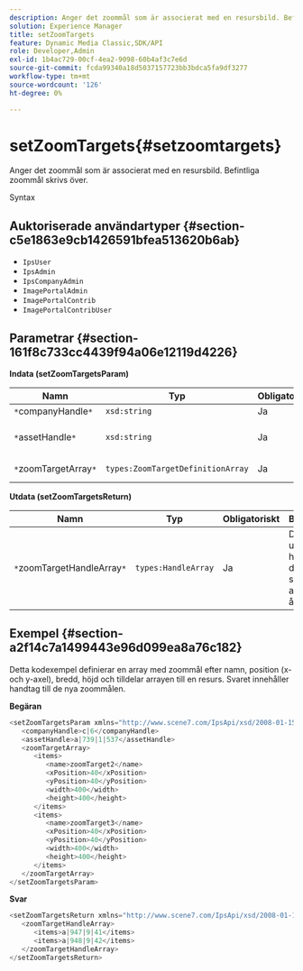```yaml
---
description: Anger det zoommål som är associerat med en resursbild. Befintliga zoommål skrivs över.
solution: Experience Manager
title: setZoomTargets
feature: Dynamic Media Classic,SDK/API
role: Developer,Admin
exl-id: 1b4ac729-00cf-4ea2-9098-60b4af3c7e6d
source-git-commit: fcda99340a18d5037157723bb3bdca5fa9df3277
workflow-type: tm+mt
source-wordcount: '126'
ht-degree: 0%

---
```


# setZoomTargets{#setzoomtargets}

Anger det zoommål som är associerat med en resursbild. Befintliga zoommål skrivs över.

Syntax

## Auktoriserade användartyper {#section-c5e1863e9cb1426591bfea513620b6ab}

* `IpsUser`
* `IpsAdmin`
* `IpsCompanyAdmin`
* `ImagePortalAdmin`
* `ImagePortalContrib`
* `ImagePortalContribUser`

## Parametrar {#section-161f8c733cc4439f94a06e12119d4226}

**Indata (setZoomTargetsParam)**

| Namn | Typ | Obligatoriskt | Beskrivning |
|---|---|---|---|
| `*`companyHandle`*` | `xsd:string` | Ja | Företagshandtag. |
| `*`assetHandle`*` | `xsd:string` | Ja | Tillgång till det zoommål som du vill ange. |
| `*`zoomTargetArray`*` | `types:ZoomTargetDefinitionArray` | Ja | Matris med zoommåldefinitioner. |

**Utdata (setZoomTargetsReturn)**

| Namn | Typ | Obligatoriskt | Beskrivning |
|---|---|---|---|
| `*`zoomTargetHandleArray`*` | `types:HandleArray` | Ja | Den uppsättning handtag för de zoommål som skapas av den här åtgärden. |

## Exempel {#section-a2f14c7a1499443e96d099ea8a76c182}

Detta kodexempel definierar en array med zoommål efter namn, position (x- och y-axel), bredd, höjd och tilldelar arrayen till en resurs. Svaret innehåller handtag till de nya zoommålen.

**Begäran**

```java
<setZoomTargetsParam xmlns="http://www.scene7.com/IpsApi/xsd/2008-01-15">
   <companyHandle>c|6</companyHandle>
   <assetHandle>a|739|1|537</assetHandle>
   <zoomTargetArray>
      <items>
         <name>zoomTarget2</name>
         <xPosition>40</xPosition>
         <yPosition>40</yPosition>
         <width>400</width>
         <height>400</height>
      </items>
      <items>
         <name>zoomTarget3</name>
         <xPosition>40</xPosition>
         <yPosition>40</yPosition>
         <width>400</width>
         <height>400</height>
      </items>
   </zoomTargetArray>
</setZoomTargetsParam>
```

**Svar**

```java
<setZoomTargetsReturn xmlns="http://www.scene7.com/IpsApi/xsd/2008-01-15">
   <zoomTargetHandleArray>
      <items>a|947|9|41</items>
      <items>a|948|9|42</items>
   </zoomTargetHandleArray>
</setZoomTargetsReturn>
```

